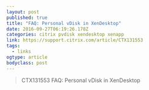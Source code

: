 ```yaml
---
layout: post
published: true
title: "FAQ: Personal vDisk in XenDesktop"
date: 2016-09-27T06:19:26.178Z
categories: citrix pvdisk xendesktop xenapp 
link: https://support.citrix.com/article/CTX131553
tags:
  - links
ogtype: article
bodyclass: post
---
```


> CTX131553
FAQ: Personal vDisk in XenDesktop
